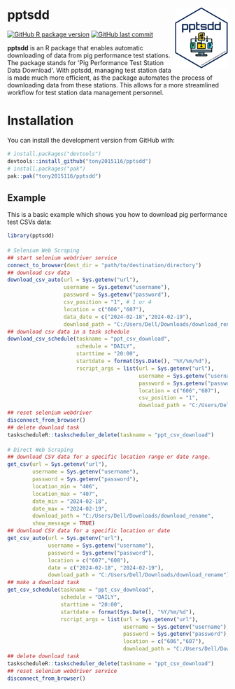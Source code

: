 # pptsdd <a href='https://tony2015116.github.io/pptsdd/'><img src='man/figures/logo.svg'  width="120" align="right" />
<!--apple-touch-icon-120x120.png-->
<!-- <picture><source srcset="reference/figures/apple-touch-icon-120x120.png" media="(prefers-color-scheme: dark)"></picture> -->
<!-- badges: start -->
[![GitHub R package version](https://img.shields.io/github/r-package/v/tony2015116/pptsdd)](#)
[![GitHub last commit](https://img.shields.io/github/last-commit/tony2015116/pptsdd)](#)
<!-- badges: end -->

**pptsdd** is an R package that enables automatic downloading of data from pig performance test stations. The package stands for 'Pig Performance Test Station Data Download'. With pptsdd, managing test station data is made much more efficient, as the package automates the process of downloading data from these stations. This allows for a more streamlined workflow for test station data management personnel.

# Installation
You can install the development version from GitHub with:
``` r
# install.packages("devtools")
devtools::install_github("tony2015116/pptsdd")
# install.packages("pak")
pak::pak("tony2015116/pptsdd")
```

## Example

This is a basic example which shows you how to download pig performance test CSVs data:

``` r
library(pptsdd)

# Selenium Web Scraping
## start selenium webdriver service
connect_to_browser(dest_dir = "path/to/destination/directory")
## download csv data
download_csv_auto(url = Sys.getenv("url"),
                  username = Sys.getenv("username"),
                  password = Sys.getenv("password"),
                  csv_position = "1", # 1 or 4
                  location = c("606","607"), 
                  data_date = c("2024-02-18","2024-02-19"), 
                  download_path = "C:/Users/Dell/Downloads/download_rename")
## download csv data in a task schedule
download_csv_schedule(taskname = "ppt_csv_download",
                      schedule = "DAILY",
                      starttime = "20:00",
                      startdate = format(Sys.Date(), "%Y/%m/%d"),
                      rscript_args = list(url = Sys.getenv("url"),
                                          username = Sys.getenv("username"),
                                          password = Sys.getenv("password"),
                                          location = c("606","607"),
                                          csv_position = "1",
                                          download_path = "C:/Users/Dell/Downloads/download_rename"))
## reset selenium webdriver
disconnect_from_browser()
## delete download task
taskscheduleR::taskscheduler_delete(taskname = "ppt_csv_download")

# Direct Web Scraping
## download CSV data for a specific location range or date range.
get_csv(url = Sys.getenv("url"),
        username = Sys.getenv("username"),
        password = Sys.getenv("password"),
        location_min = "406",
        location_max = "407",
        date_min = "2024-02-18",
        date_max = "2024-02-19",
        download_path = "C:/Users/Dell/Downloads/download_rename", 
        show_message = TRUE)
## download CSV data for a specific location or date
get_csv_auto(url = Sys.getenv("url"),
             username = Sys.getenv("username"),
             password = Sys.getenv("password"),
             location = c("607","608"),
             date = c("2024-02-18", "2024-02-19"),
             download_path = "C:/Users/Dell/Downloads/download_rename")
## make a download task
get_csv_schedule(taskname = "ppt_csv_download",
                 schedule = "DAILY",
                 starttime = "20:00",
                 startdate = format(Sys.Date(), "%Y/%m/%d"),
                 rscript_args = list(url = Sys.getenv("url"),
                                     username = Sys.getenv("username"),
                                     password = Sys.getenv("password"),
                                     location = c("606","607"),
                                     download_path = "C:/Users/Dell/Downloads/download_rename"))
## delete download task
taskscheduleR::taskscheduler_delete(taskname = "ppt_csv_download")
## reset selenium webdriver service
disconnect_from_browser()
```
